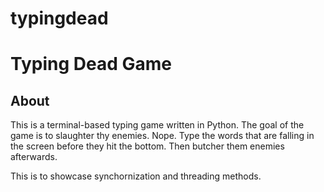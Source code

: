 # typingdead

Typing Dead Game
===========

About
----
This is a terminal-based typing game written in Python. 
The goal of the game is to slaughter thy enemies. Nope. Type the words that are falling
in the screen before they hit the bottom. Then butcher them enemies afterwards.

This is to showcase synchornization and threading methods.



